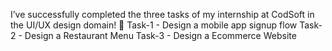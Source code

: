  I’ve successfully completed the three tasks of my internship at CodSoft in the UI/UX design domain! 🎉 
Task-1 - Design a mobile app signup flow
Task-2 - Design a Restaurant Menu
Task-3 - Design a Ecommerce Website
